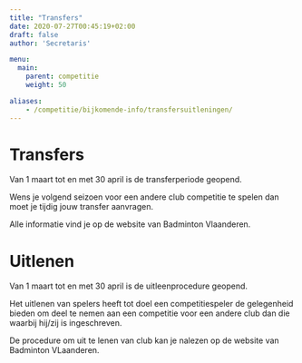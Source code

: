 ```yaml
---
title: "Transfers"
date: 2020-07-27T00:45:19+02:00
draft: false
author: 'Secretaris'

menu:
  main:
    parent: competitie
    weight: 50

aliases:
    - /competitie/bijkomende-info/transfersuitleningen/    
---
```


# Transfers
Van 1 maart tot en met 30 april is de transferperiode geopend.

Wens je volgend seizoen voor een andere club competitie te spelen dan moet je tijdig jouw transfer aanvragen.

Alle informatie vind je op de website van Badminton Vlaanderen. <!-- TODO -->

# Uitlenen
Van 1 maart tot en met 30 april is de uitleenprocedure geopend.

Het uitlenen van spelers heeft tot doel een competitiespeler de gelegenheid bieden om deel te nemen aan een competitie voor een andere club dan die waarbij hij/zij is ingeschreven.

De procedure om uit te lenen van club kan je nalezen op de website van Badminton VLaanderen. <!-- TODO -->
